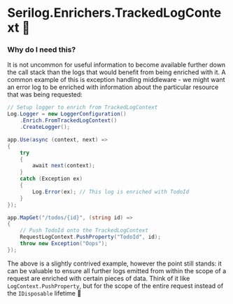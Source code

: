 # Serilog.Enrichers.TrackedLogContext 🌟

### Why do I need this?

It is not uncommon for useful information to become available further down the call stack than the logs that would benefit from being enriched with it. A common example of this is exception handling middleware - we might want an error log to be enriched with information about the particular resource that was being requested:

``` cs
// Setup logger to enrich from TrackedLogContext
Log.Logger = new LoggerConfiguration()
    .Enrich.FromTrackedLogContext()
    .CreateLogger();

app.Use(async (context, next) =>
{
    try
    {
        await next(context);
    }
    catch (Exception ex)
    {
        Log.Error(ex); // This log is enriched with TodoId
    }
});

app.MapGet("/todos/{id}", (string id) =>
{
    // Push TodoId onto the TrackedLogContext
    RequestLogContext.PushProperty("TodoId", id);
    throw new Exception("Oops");
});
```

The above is a slightly contrived example, however the point still stands: it can be valuable to ensure all further logs emitted from within the scope of a request are enriched with certain pieces of data. Think of it like `LogContext.PushProperty`, but for the scope of the entire request instead of the `IDisposable` lifetime 💅